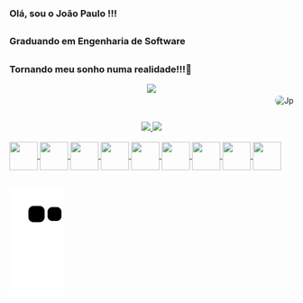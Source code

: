 ###              Olá, sou o João Paulo !!! 

  ##

###              Graduando em Engenharia de Software

  ##
  
###              Tornando meu sonho numa realidade!!!👋

<div align="center">
   <img height="380em" src="https://user-images.githubusercontent.com/93561479/150832404-0705ba94-5b52-4349-a343-b4dd0f8165d0.gif"/>
</div>
     <div align="right">
             <img align="center" alt="Jp" height="150" style="border-radius:50px;" src="https://user-images.githubusercontent.com/68359416/153691630-e52f78ce-c51a-4838-878c-ae89b4917ce5.png"> 
     </div>

  ##
<div align="center">
  <a href="https://github.com/JoaoPauloPai">
  <img height="130em" src="https://github-readme-stats.vercel.app/api?username=JoaoPauloPai&show_icons=true&theme=dracula&include_all_commits=true&count_private=true"/>
  <img height="130em" src="https://github-readme-stats.vercel.app/api/top-langs/?username=JoaoPauloPai&layout=compact&langs_count=7&theme=dracula"/>
</div> 

  <div style="display: inline_block"><br>
        <img align="center" height="50" width="50" src="https://cdn.jsdelivr.net/gh/devicons/devicon/icons/java/java-original-wordmark.svg" />
     <img align="center" height="50" width="50" src="https://cdn.jsdelivr.net/gh/devicons/devicon/icons/javascript/javascript-original.svg" />
 <img align="center" height="50" width="50" src="https://cdn.jsdelivr.net/gh/devicons/devicon/icons/jquery/jquery-plain-wordmark.svg" />
 <img align="center" height="50" width="50" src="https://cdn.jsdelivr.net/gh/devicons/devicon/icons/postgresql/postgresql-original.svg" />  <img align="center" height="50" width="50" src="https://cdn.jsdelivr.net/gh/devicons/devicon/icons/spring/spring-original.svg" />
 <img align="center" height="50" width="50" src="https://cdn.jsdelivr.net/gh/devicons/devicon/icons/bootstrap/bootstrap-original.svg" /> 
 <img align="center" height="50" width="50" src="https://cdn.jsdelivr.net/gh/devicons/devicon/icons/css3/css3-original.svg" />
 <img align="center" height="50" width="50" src="https://cdn.jsdelivr.net/gh/devicons/devicon/icons/c/c-original.svg" />
 <img align="center" height="50" width="50" src="https://cdn.jsdelivr.net/gh/devicons/devicon/icons/html5/html5-original.svg" />
</div>
  
  ##
 <div> 
   
  ![Snake animation](https://github.com/JoaoPauloPai/JoaoPauloPai/blob/output/github-contribution-grid-snake.svg)
</div>

    
  


 
